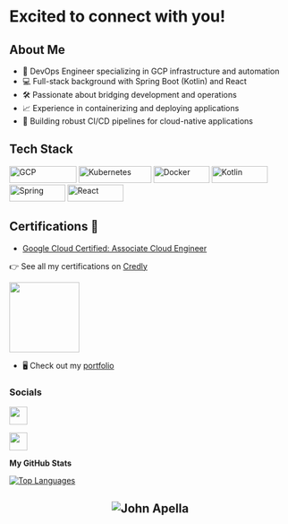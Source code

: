 # Excited to connect with you!

## About Me
- 🚀 DevOps Engineer specializing in GCP infrastructure and automation
- 💻 Full-stack background with Spring Boot (Kotlin) and React
- 🛠️ Passionate about bridging development and operations
- 📈 Experience in containerizing and deploying applications
- 🔄 Building robust CI/CD pipelines for cloud-native applications

## Tech Stack
<p align="left">
  <img alt="GCP" src="https://img.shields.io/badge/Google_Cloud-4285F4?style=for-the-badge&logo=google-cloud&logoColor=white" width="120" height="30" />
  <img alt="Kubernetes" src="https://img.shields.io/badge/kubernetes-%23326ce5.svg?style=for-the-badge&logo=kubernetes&logoColor=white" width="130" height="30"/>
  <img alt="Docker" src="https://img.shields.io/badge/docker-%230db7ed.svg?style=for-the-badge&logo=docker&logoColor=white" width="100" height="30"/>
  <img alt="Kotlin" src="https://img.shields.io/badge/kotlin-%237F52FF.svg?style=for-the-badge&logo=kotlin&logoColor=white" width="100" height="30"/>
  <img alt="Spring" src="https://img.shields.io/badge/spring-%236DB33F.svg?style=for-the-badge&logo=spring&logoColor=white" width="100" height="30"/>
  <img alt="React" src="https://img.shields.io/badge/react-%2320232a.svg?style=for-the-badge&logo=react&logoColor=%2361DAFB" width="100" height="30"/>
</p>

## **Certifications 🏅**
- [Google Cloud Certified: Associate Cloud Engineer](https://www.credly.com/badges/b9c81d23-6fce-494c-8a69-99e97f2a2719/public_url)

👉 See all my certifications on [Credly](https://www.credly.com/users/john-apella)

<p align="left">
  <a href="https://www.credly.com/badges/b9c81d23-6fce-494c-8a69-99e97f2a2719/public_url" target="_blank" rel="noreferrer">
    <img src="https://images.credly.com/size/340x340/images/ae9a98c9-240b-47b1-9105-acd4f6b02c85/image.png" width="125" height="125">
  </a>
</p>

- 🖥️ Check out my <a href="https://www.johnapella.com/" target="_blank">portfolio</a>


### Socials

<p align="left"><a href="https://www.linkedin.com/in/johnapella/" target="_blank" rel="noreferrer"><img src="https://raw.githubusercontent.com/danielcranney/readme-generator/main/public/icons/socials/linkedin.svg" width="32" height="32" /></a>

<a href="https://www.twitter.com/apella_john" target="_blank" rel="noreferrer"><img src="https://raw.githubusercontent.com/danielcranney/readme-generator/main/public/icons/socials/twitter.svg" width="32" height="32" /></a></p>

<b>My GitHub Stats</b>

<a href="https://github.com/apella1" align="left"><img src="https://github-readme-stats.vercel.app/api/top-langs/?username=apella1&langs_count=5&title_color=0891b2&text_color=ffffff&icon_color=0891b2&bg_color=1c1917&hide_border=true&locale=en&custom_title=Top%20%Languages" alt="Top Languages" /></a>

<h2 align="center"> <img src="https://komarev.com/ghpvc/?username=apella1" alt="John Apella" /> <h2>

<!---
apella1/apella1 is a ✨ special ✨ repository because its `README.md` (this file) appears on your GitHub profile.
You can click the Preview link to take a look at your changes.
--->

